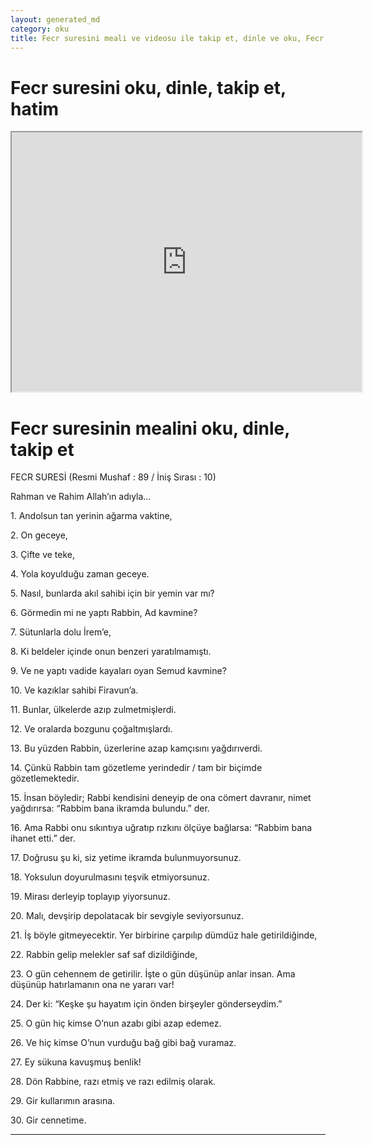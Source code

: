 ```yaml
---
layout: generated_md
category: oku
title: Fecr suresini meali ve videosu ile takip et, dinle ve oku, Fecr dinle, Fecr meali, hatim dinle, hatim yap.
---
```


<div class="container">
  <div class="row">
    <div class="col-lg-12">
      <h1>Fecr suresini oku, dinle, takip et, hatim</h1>
      <!--<div class="div-youtube-embed">-->
      <div class="">
        <iframe width="560" height="415" src="https://www.youtube.com/embed/">frameborder="0" allowfullscreen></iframe>
      </div>
    </div>
  </div>

  <div class="row">
    <div class="col-lg-12">
      <h1>Fecr suresinin mealini oku, dinle, takip et</h1>
      <div><p></p><p></p><p>FECR SURESİ (Resmi Mushaf : 89 / İniş Sırası : 10)</p><p>Rahman ve Rahim Allah’ın adıyla…</p><p></p><p></p><p>1. Andolsun tan yerinin ağarma vaktine,</p><p></p><p></p><p>2. On geceye,</p><p></p><p></p><p>3. Çifte ve teke,</p><p></p><p></p><p>4. Yola koyulduğu zaman geceye.</p><p></p><p></p><p>5. Nasıl, bunlarda akıl sahibi için bir yemin var mı?</p><p></p><p></p><p>6. Görmedin mi ne yaptı Rabbin, Ad kavmine?</p><p></p><p></p><p>7. Sütunlarla dolu İrem’e,</p><p></p><p></p><p>8. Ki beldeler içinde onun benzeri yaratılmamıştı.</p><p></p><p></p><p>9. Ve ne yaptı vadide kayaları oyan Semud kavmine?</p><p></p><p></p><p>10. Ve kazıklar sahibi Firavun’a.</p><p></p><p></p><p>11. Bunlar, ülkelerde azıp zulmetmişlerdi.</p><p></p><p></p><p>12. Ve oralarda bozgunu çoğaltmışlardı.</p><p></p><p></p><p>13. Bu yüzden Rabbin, üzerlerine azap kamçısını yağdırıverdi.</p><p></p><p></p><p>14. Çünkü Rabbin tam gözetleme yerindedir / tam bir biçimde gözetlemektedir.</p><p></p><p></p><p>15. İnsan böyledir; Rabbi kendisini deneyip de ona cömert davranır, nimet yağdırırsa: “Rabbim bana ikramda bulundu.” der.</p><p></p><p></p><p>16. Ama Rabbi onu sıkıntıya uğratıp rızkını ölçüye bağlarsa: “Rabbim bana ihanet etti.” der.</p><p></p><p></p><p>17. Doğrusu şu ki, siz yetime ikramda bulunmuyorsunuz.</p><p></p><p></p><p>18. Yoksulun doyurulmasını teşvik etmiyorsunuz.</p><p></p><p></p><p>19. Mirası derleyip toplayıp yiyorsunuz.</p><p></p><p></p><p>20. Malı, devşirip depolatacak bir sevgiyle seviyorsunuz.</p><p></p><p></p><p>21. İş böyle gitmeyecektir. Yer birbirine çarpılıp dümdüz hale getirildiğinde,</p><p></p><p></p><p>22. Rabbin gelip melekler saf saf dizildiğinde,</p><p></p><p></p><p>23. O gün cehennem de getirilir. İşte o gün düşünüp anlar insan. Ama düşünüp hatırlamanın ona ne yararı var!</p><p></p><p></p><p>24. Der ki: “Keşke şu hayatım için önden birşeyler gönderseydim.”</p><p></p><p></p><p>25. O gün hiç kimse O’nun azabı gibi azap edemez.</p><p></p><p></p><p>26. Ve hiç kimse O’nun vurduğu bağ gibi bağ vuramaz.</p><p></p><p></p><p>27. Ey sükuna kavuşmuş benlik!</p><p></p><p></p><p>28. Dön Rabbine, razı etmiş ve razı edilmiş olarak.</p><p></p><p></p><p>29. Gir kullarımın arasına.</p><p></p><p></p><p>30. Gir cennetime.</p><p></p><p></p></div>
    </div>
  </div>
</div>
<hr />